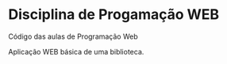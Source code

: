 # Disciplina de Progamação WEB
Código das aulas de Programação Web 
<p> Aplicação WEB básica de uma biblioteca. </p>


